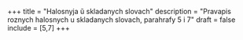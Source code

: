 +++
title = "Halosnyja ŭ skladanych slovach"
description = "Pravapis roznych halosnych u skladanych slovach, parahrafy 5 i 7"
draft = false
include = [5,7]
+++